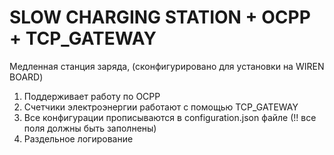 # SLOW CHARGING STATION + OCPP + TCP_GATEWAY

Медленная станция заряда, (сконфигурировано для установки на WIREN BOARD)
1. Поддерживает работу по OCPP
2. Счетчики электроэнергии работают с помощью TCP_GATEWAY
3. Все конфигурации прописываются в configuration.json файле (!! все поля должны быть заполнены)
4. Раздельное логирование